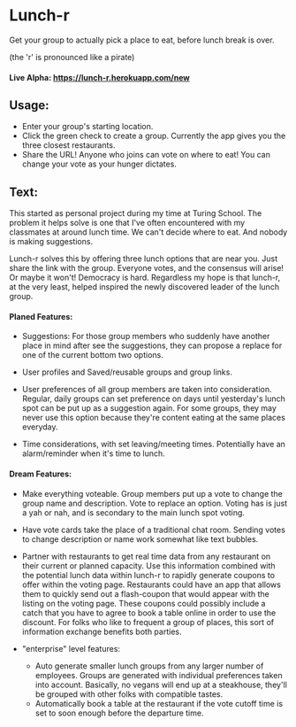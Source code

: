 # Lunch-r

Get your group to actually pick a place to eat, before lunch break is over.

(the 'r' is pronounced like a pirate)

#### Live Alpha: https://lunch-r.herokuapp.com/new

## Usage:
- Enter your group's starting location.
- Click the green check to create a group. Currently the app gives you the three closest restaurants.
- Share the URL! Anyone who joins can vote on where to eat! You can change your vote as your hunger dictates.

## Text:
This started as personal project during my time at Turing School. The problem it helps solve is one that I've often encountered with my classmates at around lunch time. We can't decide where to eat. And nobody is making suggestions.

Lunch-r solves this by offering three lunch options that are near you. Just share the link with the group. Everyone votes, and the consensus will arise! Or maybe it won't! Democracy is hard. Regardless my hope is that lunch-r, at the very least, helped inspired the newly discovered leader of the lunch group.


#### Planed Features:

- Suggestions: For those group members who suddenly have another place in mind after see the suggestions, they can propose a replace for one of the current bottom two options.

- User profiles and Saved/reusable groups and group links.

- User preferences of all group members are taken into consideration. Regular, daily groups can set preference on days until yesterday's lunch spot can be put up as a suggestion again. For some groups, they may never use this option because they're content eating at the same places everyday.

- Time considerations, with set leaving/meeting times. Potentially have an alarm/reminder when it's time to lunch.


#### Dream Features: 

- Make everything voteable. Group members put up a vote to change the group name and description. Vote to replace an option. Voting has is just a yah or nah, and is secondary to the main lunch spot voting.

- Have vote cards take the place of a traditional chat room. Sending votes to change description or name work somewhat like text bubbles.

- Partner with restaurants to get real time data from any restaurant on their current or planned capacity. Use this information combined with the potential lunch data within lunch-r to rapidly generate coupons to offer within the voting page. Restaurants could have an app that allows them to quickly send out a flash-coupon that would appear with the listing on the voting page. These coupons could possibly include a catch that you have to agree to book a table online in order to use the discount. For folks who like to frequent a group of places, this sort of information exchange benefits both parties.

- "enterprise" level features:

  - Auto generate smaller lunch groups from any larger number of employees. Groups are generated with individual preferences taken into account. Basically, no vegans will end up at a steakhouse, they'll be grouped with other folks with compatible tastes.
  - Automatically book a table at the restaurant if the vote cutoff time is set to soon enough before the departure time.
